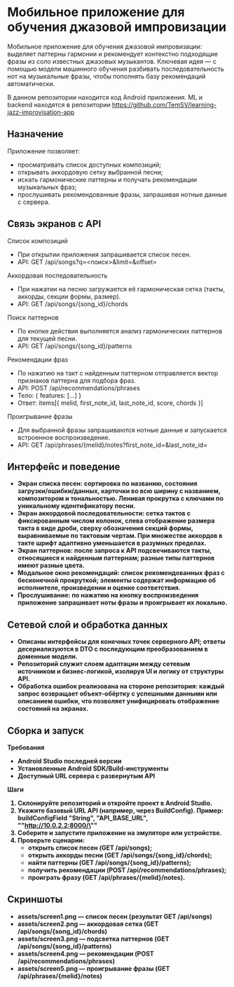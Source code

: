 # Мобильное приложение для обучения джазовой импровизации

Мобильное приложение для обучения джазовой импровизации: выделяет паттерны гармонии и рекомендует контекстно подходящие фразы из соло известных джазовых музыкантов. Ключевая идея — с помощью модели машинного обучения разбивать последовательность нот на музыкальные фразы, чтобы пополнять базу рекомендаций автоматически.

В данном репозитории находится код Android приложения. ML и backend находятся в репозитории https://github.com/TemSV/learning-jazz-improvisation-app

## Назначение

Приложение позволяет:
- просматривать список доступных композиций;
- открывать аккордовую сетку выбранной песни;
- искать гармонические паттерны и получать рекомендации музыкальных фраз;
- прослушивать рекомендованные фразы, запрашивая нотные данные с сервера.

## Связь экранов с API

Список композиций
- При открытии приложения запрашивается список песен.
- API: GET /api/songs?q=<поиск>&limit=<N>&offset=<K>

Аккордовая последовательность
- При нажатии на песню загружается её гармоническая сетка (такты, аккорды, секции формы, размер).
- API: GET /api/songs/{song_id}/chords

Поиск паттернов
- По кнопке действия выполняется анализ гармонических паттернов для текущей песни.
- API: GET /api/songs/{song_id}/patterns

Рекомендации фраз
- По нажатию на такт с найденным паттерном отправляется вектор признаков паттерна для подбора фраз.
- API: POST /api/recommendations/phrases
- Тело: { features: [...] }
- Ответ: items[{ melid, first_note_id, last_note_id, score, chords }]

Проигрывание фразы
- Для выбранной фразы запрашиваются нотные данные и запускается встроенное воспроизведение.
- API: GET /api/phrases/{melid}/notes?first_note_id=<A>&last_note_id=<B>

## Интерфейс и поведение

- Экран списка песен: сортировка по названию, состояния загрузки/ошибки/данных, карточки во всю ширину с названием, композитором и тональностью. Ленивая прокрутка с ключами по уникальному идентификатору песни.
- Экран аккордовой последовательности: сетка тактов с фиксированным числом колонок, слева отображение размера такта в виде дроби, сверху обозначения секций формы, выравниваемые по тактовым чертам. При множестве аккордов в такте шрифт адаптивно уменьшается в разумных пределах.
- Экран паттернов: после запроса к API подсвечиваются такты, относящиеся к найденным паттернам; разные типы паттернов имеют разные цвета.
- Модальное окно рекомендаций: список рекомендованных фраз с бесконечной прокруткой; элементы содержат информацию об исполнителе, произведении и оценке соответствия.
- Прослушивание: по нажатию на кнопку воспроизведения приложение запрашивает ноты фразы и проигрывает их локально.

## Сетевой слой и обработка данных

- Описаны интерфейсы для конечных точек серверного API; ответы десериализуются в DTO с последующим преобразованием в доменные модели.
- Репозиторий служит слоем адаптации между сетевым источником и бизнес‑логикой, изолируя UI и логику от структуры API.
- Обработка ошибок реализована на стороне репозитория: каждый запрос возвращает объект‑обёртку с успешными данными или описанием ошибки, что позволяет унифицировать отображение состояний на экранах.

## Сборка и запуск

Требования
- Android Studio последней версии
- Установленные Android SDK/Build‑инструменты
- Доступный URL сервера с развернутым API

Шаги
1) Склонируйте репозиторий и откройте проект в Android Studio.
2) Укажите базовый URL API (например, через BuildConfig).
   Пример: buildConfigField "String", "API_BASE_URL", "\"http://10.0.2.2:8000/\""
3) Соберите и запустите приложение на эмуляторе или устройстве.
4) Проверьте сценарии:
   - открыть список песен (GET /api/songs);
   - открыть аккорды песни (GET /api/songs/{song_id}/chords);
   - найти паттерны (GET /api/songs/{song_id}/patterns);
   - получить рекомендации (POST /api/recommendations/phrases);
   - проиграть фразу (GET /api/phrases/{melid}/notes).

## Скриншоты

- assets/screen1.png — список песен (результат GET /api/songs)
- assets/screen2.png — аккордовая сетка (GET /api/songs/{song_id}/chords)
- assets/screen3.png — подсветка паттернов (GET /api/songs/{song_id}/patterns)
- assets/screen4.png — рекомендации (POST /api/recommendations/phrases)
- assets/screen5.png — проигрывание фразы (GET /api/phrases/{melid}/notes)
